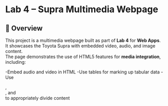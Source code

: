 # Lab 4 – Supra Multimedia Webpage

## 📖 Overview
This project is a multimedia webpage built as part of **Lab 4** for **Web Apps**.  
It showcases the Toyota Supra with embedded video, audio, and image content.  
The page demonstrates the use of HTML5 features for **media integration**, including:

-Embed audio and video in HTML
-Use tables for marking up tabular data
-Use <main>, <article>, and <section> to appropriately divide content 

